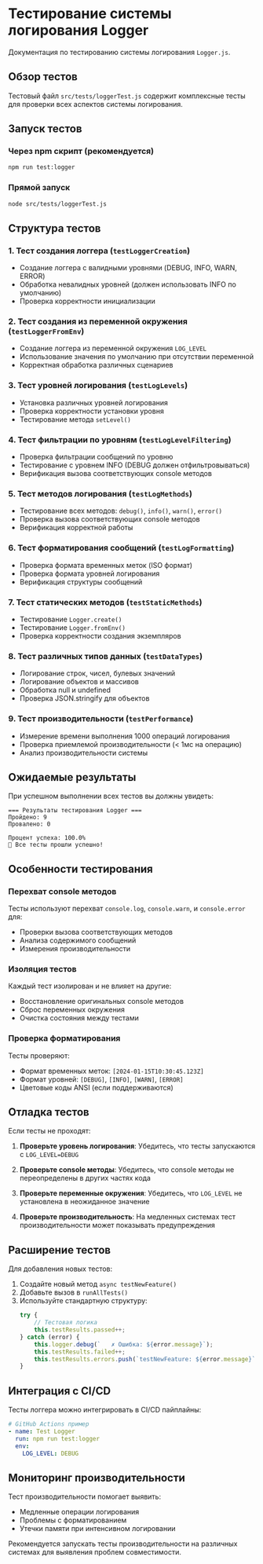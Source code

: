 # Тестирование системы логирования Logger

Документация по тестированию системы логирования `Logger.js`.

## Обзор тестов

Тестовый файл `src/tests/loggerTest.js` содержит комплексные тесты для проверки всех аспектов системы логирования.

## Запуск тестов

### Через npm скрипт (рекомендуется)
```bash
npm run test:logger
```

### Прямой запуск
```bash
node src/tests/loggerTest.js
```

## Структура тестов

### 1. Тест создания логгера (`testLoggerCreation`)
- Создание логгера с валидными уровнями (DEBUG, INFO, WARN, ERROR)
- Обработка невалидных уровней (должен использовать INFO по умолчанию)
- Проверка корректности инициализации

### 2. Тест создания из переменной окружения (`testLoggerFromEnv`)
- Создание логгера из переменной окружения `LOG_LEVEL`
- Использование значения по умолчанию при отсутствии переменной
- Корректная обработка различных сценариев

### 3. Тест уровней логирования (`testLogLevels`)
- Установка различных уровней логирования
- Проверка корректности установки уровня
- Тестирование метода `setLevel()`

### 4. Тест фильтрации по уровням (`testLogLevelFiltering`)
- Проверка фильтрации сообщений по уровню
- Тестирование с уровнем INFO (DEBUG должен отфильтровываться)
- Верификация вызова соответствующих console методов

### 5. Тест методов логирования (`testLogMethods`)
- Тестирование всех методов: `debug()`, `info()`, `warn()`, `error()`
- Проверка вызова соответствующих console методов
- Верификация корректной работы

### 6. Тест форматирования сообщений (`testLogFormatting`)
- Проверка формата временных меток (ISO формат)
- Проверка формата уровней логирования
- Верификация структуры сообщений

### 7. Тест статических методов (`testStaticMethods`)
- Тестирование `Logger.create()`
- Тестирование `Logger.fromEnv()`
- Проверка корректности создания экземпляров

### 8. Тест различных типов данных (`testDataTypes`)
- Логирование строк, чисел, булевых значений
- Логирование объектов и массивов
- Обработка null и undefined
- Проверка JSON.stringify для объектов

### 9. Тест производительности (`testPerformance`)
- Измерение времени выполнения 1000 операций логирования
- Проверка приемлемой производительности (< 1мс на операцию)
- Анализ производительности системы

## Ожидаемые результаты

При успешном выполнении всех тестов вы должны увидеть:

```
=== Результаты тестирования Logger ===
Пройдено: 9
Провалено: 0

Процент успеха: 100.0%
🎉 Все тесты прошли успешно!
```

## Особенности тестирования

### Перехват console методов
Тесты используют перехват `console.log`, `console.warn`, и `console.error` для:
- Проверки вызова соответствующих методов
- Анализа содержимого сообщений
- Измерения производительности

### Изоляция тестов
Каждый тест изолирован и не влияет на другие:
- Восстановление оригинальных console методов
- Сброс переменных окружения
- Очистка состояния между тестами

### Проверка форматирования
Тесты проверяют:
- Формат временных меток: `[2024-01-15T10:30:45.123Z]`
- Формат уровней: `[DEBUG]`, `[INFO]`, `[WARN]`, `[ERROR]`
- Цветовые коды ANSI (если поддерживаются)

## Отладка тестов

Если тесты не проходят:

1. **Проверьте уровень логирования**: Убедитесь, что тесты запускаются с `LOG_LEVEL=DEBUG`

2. **Проверьте console методы**: Убедитесь, что console методы не переопределены в других частях кода

3. **Проверьте переменные окружения**: Убедитесь, что `LOG_LEVEL` не установлена в неожиданное значение

4. **Проверьте производительность**: На медленных системах тест производительности может показывать предупреждения

## Расширение тестов

Для добавления новых тестов:

1. Создайте новый метод `async testNewFeature()`
2. Добавьте вызов в `runAllTests()`
3. Используйте стандартную структуру:
   ```javascript
   try {
       // Тестовая логика
       this.testResults.passed++;
   } catch (error) {
       this.logger.debug(`   ✗ Ошибка: ${error.message}`);
       this.testResults.failed++;
       this.testResults.errors.push(`testNewFeature: ${error.message}`);
   }
   ```

## Интеграция с CI/CD

Тесты логгера можно интегрировать в CI/CD пайплайны:

```yaml
# GitHub Actions пример
- name: Test Logger
  run: npm run test:logger
  env:
    LOG_LEVEL: DEBUG
```

## Мониторинг производительности

Тест производительности помогает выявить:
- Медленные операции логирования
- Проблемы с форматированием
- Утечки памяти при интенсивном логировании

Рекомендуется запускать тесты производительности на различных системах для выявления проблем совместимости.

